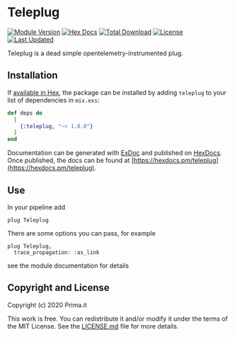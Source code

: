 # Teleplug

[![Module Version](https://img.shields.io/hexpm/v/teleplug.svg)](https://hex.pm/packages/teleplug)
[![Hex Docs](https://img.shields.io/badge/hex-docs-lightgreen.svg)](https://hexdocs.pm/teleplug/)
[![Total Download](https://img.shields.io/hexpm/dt/teleplug.svg)](https://hex.pm/packages/teleplug)
[![License](https://img.shields.io/hexpm/l/teleplug.svg)](https://github.com/primait/teleplug/blob/master/LICENSE.md)
[![Last Updated](https://img.shields.io/github/last-commit/primait/teleplug.svg)](https://github.com/primait/teleplug/commits/master)

Teleplug is a dead simple opentelemetry-instrumented plug.

## Installation

If [available in Hex](https://hex.pm/docs/publish), the package can be installed
by adding `teleplug` to your list of dependencies in `mix.exs`:

```elixir
def deps do
  [
    {:teleplug, "~> 1.0.0"}
  ]
end
```

Documentation can be generated with [ExDoc](https://github.com/elixir-lang/ex_doc)
and published on [HexDocs](https://hexdocs.pm). Once published, the docs can
be found at [https://hexdocs.pm/teleplug](https://hexdocs.pm/teleplug).

## Use

In your pipeline add

```
plug Teleplug
```

There are some options you can pass, for example

```
plug Teleplug,
  trace_propagation: :as_link
```

see the module documentation for details

## Copyright and License

Copyright (c) 2020 Prima.it

This work is free. You can redistribute it and/or modify it under the
terms of the MIT License. See the [LICENSE.md](./LICENSE.md) file for more details.
